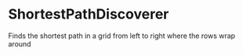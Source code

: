 # ShortestPathDiscoverer
Finds the shortest path in a grid from left to right where the rows wrap around
